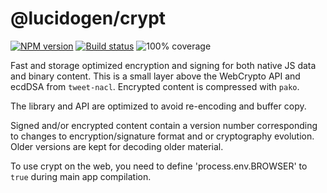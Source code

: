 # @lucidogen/crypt

[![NPM version][npm-image]][npm-url]
[![Build status][travis-image]][travis-url]
![100% coverage](coverage-image)

[npm-image]: https://img.shields.io/npm/v/@lucidogen/crypt.svg?style=flat
[npm-url]: https://npmjs.org/package/@lucidogen/crypt
[travis-image]: https://img.shields.io/travis/lucidogen/lucidogen.svg?style=flat
[travis-url]: https://travis-ci.org/lucidogen/lucidogen
[coverage-image]: https://user-images.githubusercontent.com/21707/42124583-7f5478c4-7c65-11e8-8d01-36851d49a8ab.png

Fast and storage optimized encryption and signing for both native JS data and
binary content. This is a small layer above the WebCrypto API and ecdDSA from
`tweet-nacl`. Encrypted content is compressed with `pako`.

The library and API are optimized to avoid re-encoding and buffer copy.

Signed and/or encrypted content contain a version number corresponding to
changes to encryption/signature format and or cryptography evolution. Older
versions are kept for decoding older material.

To use crypt on the web, you need to define 'process.env.BROWSER' to `true`
during main app compilation.
